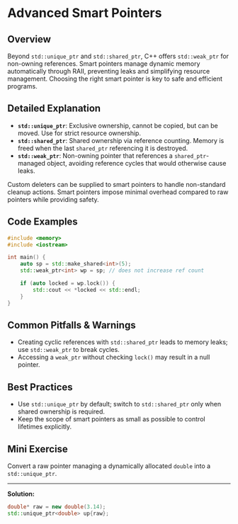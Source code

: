 # Advanced Smart Pointers

## Overview
Beyond `std::unique_ptr` and `std::shared_ptr`, C++ offers `std::weak_ptr` for non-owning references. Smart pointers manage dynamic memory automatically through RAII, preventing leaks and simplifying resource management. Choosing the right smart pointer is key to safe and efficient programs.

## Detailed Explanation
- **`std::unique_ptr`**: Exclusive ownership, cannot be copied, but can be moved. Use for strict resource ownership.
- **`std::shared_ptr`**: Shared ownership via reference counting. Memory is freed when the last `shared_ptr` referencing it is destroyed.
- **`std::weak_ptr`**: Non-owning pointer that references a `shared_ptr`-managed object, avoiding reference cycles that would otherwise cause leaks.

Custom deleters can be supplied to smart pointers to handle non-standard cleanup actions. Smart pointers impose minimal overhead compared to raw pointers while providing safety.

## Code Examples
```cpp
#include <memory>
#include <iostream>

int main() {
    auto sp = std::make_shared<int>(5);
    std::weak_ptr<int> wp = sp; // does not increase ref count

    if (auto locked = wp.lock()) {
        std::cout << *locked << std::endl;
    }
}
```

## Common Pitfalls & Warnings
- Creating cyclic references with `std::shared_ptr` leads to memory leaks; use `std::weak_ptr` to break cycles.
- Accessing a `weak_ptr` without checking `lock()` may result in a null pointer.

## Best Practices
- Use `std::unique_ptr` by default; switch to `std::shared_ptr` only when shared ownership is required.
- Keep the scope of smart pointers as small as possible to control lifetimes explicitly.

## Mini Exercise
Convert a raw pointer managing a dynamically allocated `double` into a `std::unique_ptr`.

---
**Solution:**
```cpp
double* raw = new double(3.14);
std::unique_ptr<double> up{raw};
```
